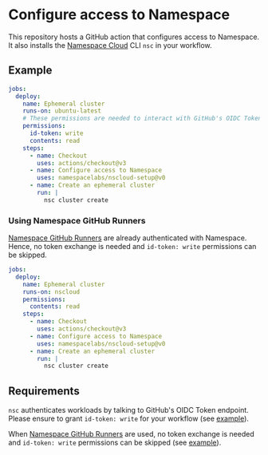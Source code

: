 # Configure access to Namespace

This repository hosts a GitHub action that configures access to Namespace.
It also installs the [Namespace Cloud](https://cloud.namespace.so) CLI `nsc` in your workflow.

## Example

```yaml
jobs:
  deploy:
    name: Ephemeral cluster
    runs-on: ubuntu-latest
    # These permissions are needed to interact with GitHub's OIDC Token endpoint.
    permissions:
      id-token: write
      contents: read
    steps:
      - name: Checkout
        uses: actions/checkout@v3
      - name: Configure access to Namespace
        uses: namespacelabs/nscloud-setup@v0
      - name: Create an ephemeral cluster
        run: |
          nsc cluster create
```

### Using Namespace GitHub Runners

[Namespace GitHub Runners](https://cloud.namespace.so/docs/features/faster-github-actions) are already authenticated with Namespace.
Hence, no token exchange is needed and `id-token: write` permissions can be skipped.

```yaml
jobs:
  deploy:
    name: Ephemeral cluster
    runs-on: nscloud
    permissions:
      contents: read
    steps:
      - name: Checkout
        uses: actions/checkout@v3
      - name: Configure access to Namespace
        uses: namespacelabs/nscloud-setup@v0
      - name: Create an ephemeral cluster
        run: |
          nsc cluster create
```

## Requirements

`nsc` authenticates workloads by talking to GitHub's OIDC Token endpoint.
Please ensure to grant `id-token: write` for your workflow (see [example](#example)).

When [Namespace GitHub Runners](https://cloud.namespace.so/docs/features/faster-github-actions) are used, no token exchange is needed and `id-token: write` permissions can be skipped (see [example](#using-namespace-github-runners)).
